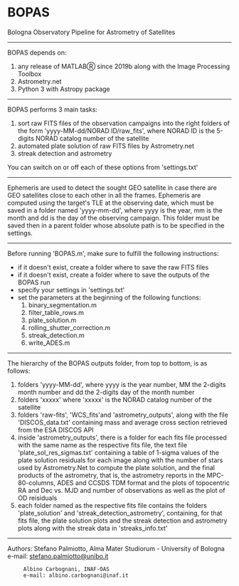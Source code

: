 # BOPAS
Bologna Observatory Pipeline for Astrometry of Satellites

---------------------

BOPAS depends on:

1. any release of MATLABⓇ since 2019b along with the Image Processing Toolbox
2. Astrometry.net
3. Python 3 with Astropy package 

---------------------

BOPAS performs 3 main tasks:

1. sort raw FITS files of the observation campaigns into the right folders of the form 'yyyy-MM-dd/NORAD ID/raw_fits',
   where NORAD ID is the 5-digits NORAD catalog number of the satellite
2. automated plate solution of raw FITS files by Astrometry.net
3. streak detection and astrometry

You can switch on or off each of these options from 'settings.txt'

---------------------

Ephemeris are used to detect the sought GEO satellite in case there are GEO satellites
close to each other in all the frames. Ephemeris are computed using the target's TLE
at the observing date, which must be saved in a folder named 'yyyy-mm-dd', where yyyy
is the year, mm is the month and dd is the day of the observing campaign.
This folder must be saved then in a parent folder whose absolute path is to be specified in the settings.

---------------------

Before running 'BOPAS.m', make sure to fulfill the following instructions:

- if it doesn't exist, create a folder where to save the raw FITS files
- if it doesn't exist, create a folder where to save the outputs of the BOPAS run
- specify your settings in 'settings.txt'
- set the parameters at the beginning of the following functions:
    1. binary_segmentation.m
    2. filter_table_rows.m  
    3. plate_solution.m
    4. rolling_shutter_correction.m
    5. streak_detection.m
    6. write_ADES.m

---------------------

The hierarchy of the BOPAS outputs folder, from top to bottom, is as follows:

1. folders 'yyyy-MM-dd', where yyyy is the year number, MM the 2-digits month number and dd the 2-digits day of the month number
2. folders 'xxxxx' where 'xxxxx' is the NORAD catalog number of the satellite
3. folders 'raw-fits', 'WCS_fits'and 'astrometry_outputs', along with the file 'DISCOS_data.txt' containing mass and average cross section retrieved
   from the ESA DISCOS API
4. inside 'astrometry_outputs', there is a folder for each fits file processed with the same name as the respective fits file,
   the text file 'plate_sol_res_sigmas.txt' containing a table of 1-sigma values of the plate solution residuals for each image along with the number of stars
   used by Astrometry.Net to compute the plate solution, and the final products of the astrometry, that is, the astrometry reports in the MPC-80-columns, ADES
   and CCSDS TDM format and the plots of topocentric RA and Dec vs. MJD and number of observations as well as the plot of OD reisiduals
5. each folder named as the respective fits file contains the folders 'plate_solution' and 'streak_detection_astrometry',
   containing, for that fits file, the plate solution plots and the streak detection and astrometry plots along with the streak data in 'streaks_info.txt'

---------------------

Authors: Stefano Palmiotto, Alma Mater Studiorum - University of Bologna
		 e-mail: stefano.palmiotto@unibo.it
		 
		 Albino Carbognani, INAF-OAS
		 e-mail: albino.carbognani@inaf.it

